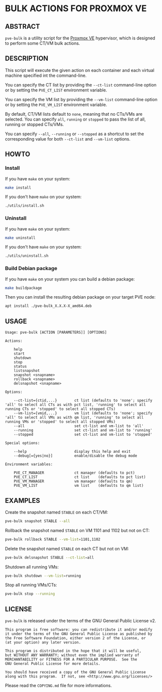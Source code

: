 # BULK ACTIONS FOR PROXMOX VE

## ABSTRACT

`pve-bulk` is a utility script for the [Proxmox VE](https://www.proxmox.com) hypervisor, which is designed to perform some CT/VM bulk actions.

## DESCRIPTION

This script will execute the given action on each container and each virtual machine specified int the command-line.

You can specify the CT list by providing the `--ct-list` command-line option or by setting the `PVE_CT_LIST` environment variable.

You can specify the VM list by providing the `--vm-list` command-line option or by setting the `PVE_VM_LIST` environment variable.

By default, CT/VM lists default to `none`, meaning that no CTs/VMs are selected. You can specify `all`, `running` or `stopped` to pass the list of all, running or stopped CTs/VMs.

You can specify `--all`, `--running` or `--stopped` as a shortcut to set the corresponding value for both `--ct-list` and `--vm-list` options.

## HOWTO

### Install

If you have `make` on your system:

```bash
make install
```

If you don't have `make` on your system:

```bash
./utils/install.sh
```

### Uninstall

If you have `make` on your system:

```bash
make uninstall
```

If you don't have `make` on your system:

```bash
./utils/uninstall.sh
```

### Build Debian package

If you have `make` on your system you can build a debian package:

```bash
make buildpackage
```

Then you can install the resulting debian package on your target PVE node:

```bash
apt install ./pve-bulk_X.X.X-X_amd64.deb
```

## USAGE

```
Usage: pve-bulk [ACTION [PARAMETERS]] [OPTIONS]

Actions:

    help
    start
    shutdown
    stop
    status
    listsnapshot
    snapshot <snapname>
    rollback <snapname>
    delsnapshot <snapname>

Options:

    --ct-list={ctid,...}        ct list (defaults to 'none'; specify 'all' to select all CTs as with pct list, 'running' to select all running CTs or 'stopped' to select all stopped CTs)
    --vm-list={vmid,...}        vm list (defaults to 'none'; specify 'all' to select all VMs as with qm list, 'running' to select all running VMs or 'stopped' to select all stopped VMs)
    --all                       set ct-list and vm-list to 'all'
    --running                   set ct-list and vm-list to 'running'
    --stopped                   set ct-list and vm-list to 'stopped'

Special options:

    --help                      display this help and exit
    --debug[={yes|no}]          enable/disable the debug mode

Environment variables:

    PVE_CT_MANAGER              ct manager (defaults to pct)
    PVE_CT_LIST                 ct list    (defaults to pct list)
    PVE_VM_MANAGER              vm manager (defaults to qm)
    PVE_VM_LIST                 vm list    (defaults to qm list)

```

## EXAMPLES

Create the snapshot named `STABLE` on each CT/VM:

```bash
pve-bulk snapshot STABLE --all
```

Rollback the snapshot named `STABLE` on VM 1101 and 1102 but not on CT:

```bash
pve-bulk rollback STABLE --vm-list=1101,1102
```

Delete the snapshot named `STABLE` on each CT but not on VM:

```bash
pve-bulk delsnapshot STABLE --ct-list=all
```

Shutdown all running VMs:

```bash
pve-bulk shutdown --vm-list=running
```

Stop all running VMs/CTs:

```bash
pve-bulk stop --running
```

## LICENSE

`pve-bulk` is released under the terms of the GNU General Public License v2.

```
This program is free software: you can redistribute it and/or modify
it under the terms of the GNU General Public License as published by
the Free Software Foundation, either version 2 of the License, or
(at your option) any later version.

This program is distributed in the hope that it will be useful,
but WITHOUT ANY WARRANTY; without even the implied warranty of
MERCHANTABILITY or FITNESS FOR A PARTICULAR PURPOSE.  See the
GNU General Public License for more details.

You should have received a copy of the GNU General Public License
along with this program.  If not, see <http://www.gnu.org/licenses/>
```

Please read the `COPYING.md` file for more informations.
